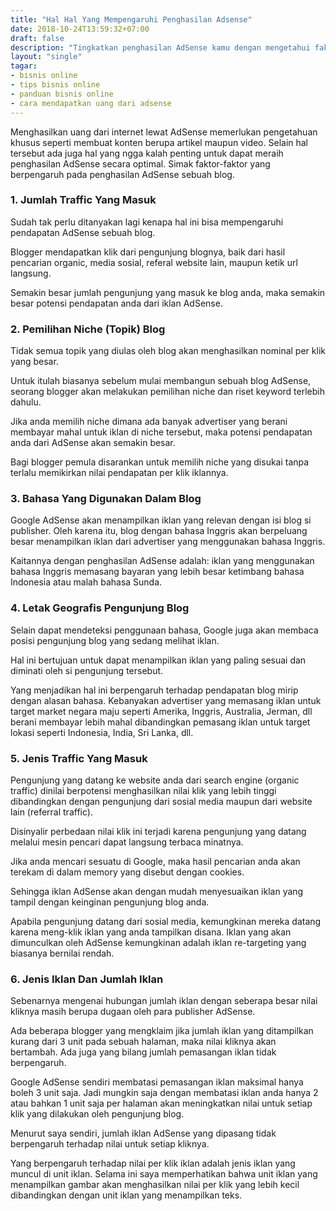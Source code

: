 ```yaml
---
title: "Hal Hal Yang Mempengaruhi Penghasilan Adsense"
date: 2018-10-24T13:59:32+07:00
draft: false
description: "Tingkatkan penghasilan AdSense kamu dengan mengetahui faktor yang dapat mempengaruhi nilai per klik dari iklan AdSense."
layout: "single"
tagar:
- bisnis online
- tips bisnis online
- panduan bisnis online
- cara mendapatkan uang dari adsense
---
```


Menghasilkan uang dari internet lewat AdSense memerlukan pengetahuan khusus seperti membuat konten berupa artikel maupun video. Selain hal tersebut ada juga hal yang ngga kalah penting untuk dapat meraih penghasilan AdSense secara optimal. Simak faktor-faktor yang berpengaruh pada penghasilan AdSense sebuah blog.

### 1. Jumlah Traffic Yang Masuk

Sudah tak perlu ditanyakan lagi kenapa hal ini bisa mempengaruhi pendapatan AdSense sebuah blog.

Blogger mendapatkan klik dari pengunjung blognya, baik dari hasil pencarian organic, media sosial, referal website lain, maupun ketik url langsung.

Semakin besar jumlah pengunjung yang masuk ke blog anda, maka semakin besar potensi pendapatan anda dari iklan AdSense.

### 2. Pemilihan Niche (Topik) Blog

Tidak semua topik yang diulas oleh blog akan menghasilkan nominal per klik yang besar.

Untuk itulah biasanya sebelum mulai membangun sebuah blog AdSense, seorang blogger akan melakukan pemilihan niche dan riset keyword terlebih dahulu.

Jika anda memilih niche dimana ada banyak advertiser yang berani membayar mahal untuk iklan di niche tersebut, maka potensi pendapatan anda dari AdSense akan semakin besar.

Bagi blogger pemula disarankan untuk memilih niche yang disukai tanpa terlalu memikirkan nilai pendapatan per klik iklannya.

### 3. Bahasa Yang Digunakan Dalam Blog

Google AdSense akan menampilkan iklan yang relevan dengan isi blog si publisher. Oleh karena itu, blog dengan bahasa Inggris akan berpeluang besar menampilkan iklan dari advertiser yang menggunakan bahasa Inggris.

Kaitannya dengan penghasilan AdSense adalah: iklan yang menggunakan bahasa Inggris memasang bayaran yang lebih besar ketimbang bahasa Indonesia atau malah bahasa Sunda.

### 4. Letak Geografis Pengunjung Blog

Selain dapat mendeteksi penggunaan bahasa, Google juga akan membaca posisi pengunjung blog yang sedang melihat iklan.

Hal ini bertujuan untuk dapat menampilkan iklan yang paling sesuai dan diminati oleh si pengunjung tersebut.

Yang menjadikan hal ini berpengaruh terhadap pendapatan blog mirip dengan alasan bahasa. Kebanyakan advertiser yang memasang iklan untuk target market negara maju seperti Amerika, Inggris, Australia, Jerman, dll berani membayar lebih mahal dibandingkan pemasang iklan untuk target lokasi seperti Indonesia, India, Sri Lanka, dll.

### 5. Jenis Traffic Yang Masuk

Pengunjung yang datang ke website anda dari search engine (organic traffic) dinilai berpotensi menghasilkan nilai klik yang lebih tinggi dibandingkan dengan pengunjung dari sosial media maupun dari website lain (referral traffic).

Disinyalir perbedaan nilai klik ini terjadi karena pengunjung yang datang melalui mesin pencari dapat langsung terbaca minatnya.

Jika anda mencari sesuatu di Google, maka hasil pencarian anda akan terekam di dalam memory yang disebut dengan cookies.

Sehingga iklan AdSense akan dengan mudah menyesuaikan iklan yang tampil dengan keinginan pengunjung blog anda.

Apabila pengunjung datang dari sosial media, kemungkinan mereka datang karena meng-klik iklan yang anda tampilkan disana. Iklan yang akan dimunculkan oleh AdSense kemungkinan adalah iklan re-targeting yang biasanya bernilai rendah.

### 6. Jenis Iklan Dan Jumlah Iklan

Sebenarnya mengenai hubungan jumlah iklan dengan seberapa besar nilai kliknya masih berupa dugaan oleh para publisher AdSense.

Ada beberapa blogger yang mengklaim jika jumlah iklan yang ditampilkan kurang dari 3 unit pada sebuah halaman, maka nilai kliknya akan bertambah. Ada juga yang bilang jumlah pemasangan iklan tidak berpengaruh.

Google AdSense sendiri membatasi pemasangan iklan maksimal hanya boleh 3 unit saja. Jadi mungkin saja dengan membatasi iklan anda hanya 2 atau bahkan 1 unit saja per halaman akan meningkatkan nilai untuk setiap klik yang dilakukan oleh pengunjung blog.

Menurut saya sendiri, jumlah iklan AdSense yang dipasang tidak berpengaruh terhadap nilai untuk setiap kliknya.

Yang berpengaruh terhadap nilai per klik iklan adalah jenis iklan yang muncul di unit iklan. Selama ini saya memperhatikan bahwa unit iklan yang menampilkan gambar akan menghasilkan nilai per klik yang lebih kecil dibandingkan dengan unit iklan yang menampilkan teks.

